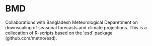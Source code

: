 # BMD
Collaborations with Bangladesh Meteorological Deparetment on downscaling of seasonal forecasts and climate projections. This is a collecation of R-scripts based on the 'esd' package (github.com/metno/esd). 
